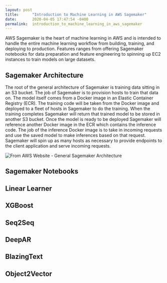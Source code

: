```yaml
---
layout: post
title:      "Introduction to Machine Learning in AWS Sagemaker"
date:       2020-04-05 17:47:54 -0400
permalink:  introduction_to_machine_learning_in_aws_sagemaker
---
```


AWS Sagemaker is the heart of machine learning in AWS and is intended to handle the entire machine learning workflow from building, training, and deploying to production. Features ranges from offering Sagemaker notebooks for data preparation and feature engineering to spinning up EC2 instances to train models on large datasets. 

## Sagemaker Architecture

The root of the general architecture of Sagemaker is training data sitting in an S3 bucket. The job of Sagemaker is to provision hosts to train that data on. The model itself comes from a Docker image in an Elastic Container Registry (ECR). The training code will be taken from the Docker image and deployed to a fleet of hosts in Sagemaker to do the training. When the training completes Sagemaker will return that trained model to be stored in another S3 bucket. Once the model is ready to be deployed Sagemaker will reference another Docker image in the ECR which contains the inference code. The job of the inference Docker image is to take in incoming requests and use the saved model to make inferences based on that request. Sagemaker will spin up as many hosts as necessary to provide endpoints to the client application and serve incoming requests. 

![From AWS Website - General Sagemaker Architecture](https://docs.aws.amazon.com/sagemaker/latest/dg/images/sagemaker-architecture.png)

## Sagemaker Notebooks 



## Linear Learner

## XGBoost

## Seq2Seq

## DeepAR

## BlazingText

## Object2Vector
